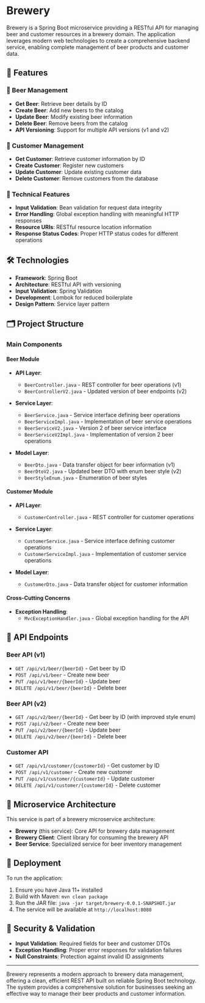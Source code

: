 # Brewery

Brewery is a Spring Boot microservice providing a RESTful API for managing beer and customer resources in a brewery domain. The application leverages modern web technologies to create a comprehensive backend service, enabling complete management of beer products and customer data.

## 🚀 Features

### 🍺 Beer Management
- **Get Beer**: Retrieve beer details by ID
- **Create Beer**: Add new beers to the catalog
- **Update Beer**: Modify existing beer information
- **Delete Beer**: Remove beers from the catalog
- **API Versioning**: Support for multiple API versions (v1 and v2)

### 👤 Customer Management
- **Get Customer**: Retrieve customer information by ID
- **Create Customer**: Register new customers
- **Update Customer**: Update existing customer data
- **Delete Customer**: Remove customers from the database

### 🔧 Technical Features
- **Input Validation**: Bean validation for request data integrity
- **Error Handling**: Global exception handling with meaningful HTTP responses
- **Resource URIs**: RESTful resource location information
- **Response Status Codes**: Proper HTTP status codes for different operations

## 🛠 Technologies

- **Framework**: Spring Boot
- **Architecture**: RESTful API with versioning
- **Input Validation**: Spring Validation
- **Development**: Lombok for reduced boilerplate
- **Design Pattern**: Service layer pattern

## 🗂 Project Structure

### Main Components

#### Beer Module
- **API Layer**:
    - `BeerController.java` - REST controller for beer operations (v1)
    - `BeerControllerV2.java` - Updated version of beer endpoints (v2)

- **Service Layer**:
    - `BeerService.java` - Service interface defining beer operations
    - `BeerServiceImpl.java` - Implementation of beer service operations
    - `BeerServiceV2.java` - Version 2 of beer service interface
    - `BeerServiceV2Impl.java` - Implementation of version 2 beer operations

- **Model Layer**:
    - `BeerDto.java` - Data transfer object for beer information (v1)
    - `BeerDtoV2.java` - Updated beer DTO with enum beer style (v2)
    - `BeerStyleEnum.java` - Enumeration of beer styles

#### Customer Module
- **API Layer**:
    - `CustomerController.java` - REST controller for customer operations

- **Service Layer**:
    - `CustomerService.java` - Service interface defining customer operations
    - `CustomerServiceImpl.java` - Implementation of customer service operations

- **Model Layer**:
    - `CustomerDto.java` - Data transfer object for customer information

#### Cross-Cutting Concerns
- **Exception Handling**:
    - `MvcExceptionHandler.java` - Global exception handling for the API

## 📡 API Endpoints

### Beer API (v1)
- `GET /api/v1/beer/{beerId}` - Get beer by ID
- `POST /api/v1/beer` - Create new beer
- `PUT /api/v1/beer/{beerId}` - Update beer
- `DELETE /api/v1/beer/{beerId}` - Delete beer

### Beer API (v2)
- `GET /api/v2/beer/{beerId}` - Get beer by ID (with improved style enum)
- `POST /api/v2/beer` - Create new beer
- `PUT /api/v2/beer/{beerId}` - Update beer
- `DELETE /api/v2/beer/{beerId}` - Delete beer

### Customer API
- `GET /api/v1/customer/{customerId}` - Get customer by ID
- `POST /api/v1/customer` - Create new customer
- `PUT /api/v1/customer/{customerId}` - Update customer
- `DELETE /api/v1/customer/{customerId}` - Delete customer

## 🔄 Microservice Architecture

This service is part of a brewery microservice architecture:
- **Brewery** (this service): Core API for brewery data management
- **Brewery Client**: Client library for consuming the brewery API
- **Beer Service**: Specialized service for beer inventory management

## 🚀 Deployment

To run the application:
1. Ensure you have Java 11+ installed
2. Build with Maven: `mvn clean package`
3. Run the JAR file: `java -jar target/brewery-0.0.1-SNAPSHOT.jar`
4. The service will be available at `http://localhost:8080`

## 🔐 Security & Validation

- **Input Validation**: Required fields for beer and customer DTOs
- **Exception Handling**: Proper error responses for validation failures
- **Null Constraints**: Protection against invalid ID assignments

---

Brewery represents a modern approach to brewery data management, offering a clean, efficient REST API built on reliable Spring Boot technology. The system provides a comprehensive solution for businesses seeking an effective way to manage their beer products and customer information.
